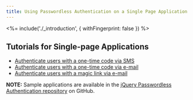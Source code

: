 ```yaml
---
title: Using Passwordless Authentication on a Single Page Application
---
```


<%= include('./_introduction', { withFingerprint: false }) %>

## Tutorials for Single-page Applications

 - [Authenticate users with a one-time code via SMS](/connections/passwordless/spa-sms)
 - [Authenticate users with a one-time code via e-mail](/connections/passwordless/spa-email-code)
 - [Authenticate users with a magic link via e-mail](/connections/passwordless/spa-email-link)

**NOTE:** Sample applications are available in the [jQuery Passwordless Authentication repository](https://github.com/auth0/auth0-jquery-passwordless-sample) on GitHub.
